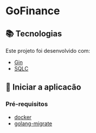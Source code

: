 # GoFinance

## :books: Tecnologias

Este projeto foi desenvolvido com:

- [Gin](https://github.com/gin-gonic/gin)
- [SQLC](https://github.com/kyleconroy/sqlc)

## :rocket: Iniciar a aplicacão

### Pré-requisitos

- [docker](https://docs.docker.com/desktop/install/linux-install/)
- [golang-migrate](https://github.com/golang-migrate/migrate/tree/master/cmd/migrate)
